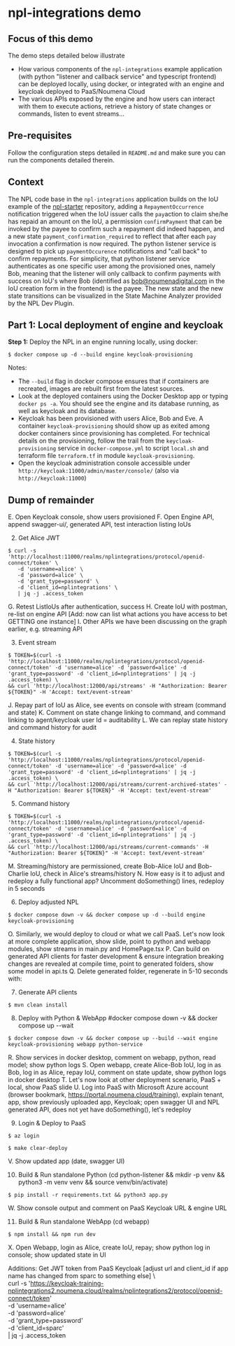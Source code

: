# npl-integrations demo

## Focus of this demo
The demo steps detailed below illustrate
- How various components of the `npl-integrations` example application (with python "listener and callback service" and typescript frontend) can be deployed locally, using docker, or integrated with an engine and keycloak deployed to PaaS/Noumena Cloud
- The various APIs exposed by the engine and how users can interact with them to execute actions, retrieve a history of state changes or commands, listen to event streams...

## Pre-requisites
Follow the configuration steps detailed in `README.md` and make sure you can run the components detailed therein.

## Context
The NPL code base in the `npl-integrations` application builds on the IoU example of the [npl-starter](https://github.com/NoumenaDigital/npl-starter) repository, adding a `RepaymentOccurrence` notification triggered when the IoU issuer calls the `pay`action to claim she/he has repaid an amount on the IoU, a permission `confirmPayment` that can be invoked by the payee to confirm such a repayment did indeed happen, and a new state `payment_confirmation_required` to reflect that after each `pay` invocation a confirmation is now required. The python listener service is designed to pick up `paymentOccurence` notifications and "call back" to confirm repayments. For simplicity, that python listener service authenticates as one specific user among the provisioned ones, namely Bob, meaning that the listener will only callback to confirm payments with success on IoU's where Bob (identified as bob@noumenadigital.com in the IoU creation form in the frontend) is the payee. The new state and the new state transitions can be visualized in the State Machine Analyzer provided by the NPL Dev Plugin.

## Part 1: Local deployment of engine and keycloak
**Step 1:** Deploy the NPL in an engine running locally, using docker:
```shell
$ docker compose up -d --build engine keycloak-provisioning
```

Notes:
- The `--build` flag in docker compose ensures that if containers are recreated, images are rebuilt first from the latest sources. 
- Look at the deployed containers using the Docker Desktop app or typing `docker ps -a`. You should see the engine and its database running, as well as keycloak and its database.
- Keycloak has been provisioned with users Alice, Bob and Eve. A container `keycloak-provisioning` should show up as exited among docker containers since provisioning has completed. For technical details on the provisioning, follow the trail from the `keycloak-provisioning` service in `docker-compose.yml` to script `local.sh` and terraform file `terraform.tf` in module `keycloak-provisioning`.
- Open the keycloak administration console accessible under `http://keycloak:11000/admin/master/console/` (also via `http://keycloak:11000`)


## Dump of remainder

E. Open Keycloak console, show users provisioned
F. Open Engine API, append swagger-ui/, generated API, test interaction listing IoUs

2. Get Alice JWT

```shell
$ curl -s 'http://localhost:11000/realms/nplintegrations/protocol/openid-connect/token' \
   -d 'username=alice' \
   -d 'password=alice' \
   -d 'grant_type=password' \
   -d 'client_id=nplintegrations' \
   | jq -j .access_token
```

G. Retest ListIoUs after authentication, success
H. Create IoU with postman, re-list on engine API
[Add: now can list what actions you have access to bet GETTING one instance]
I. Other APIs we have been discussing on the graph earlier, e.g. streaming API

3.  Event stream

```shell
$ TOKEN=$(curl -s 'http://localhost:11000/realms/nplintegrations/protocol/openid-connect/token' -d 'username=alice' -d 'password=alice' -d 'grant_type=password' -d 'client_id=nplintegrations' | jq -j .access_token) \
&& curl 'http://localhost:12000/api/streams' -H "Authorization: Bearer ${TOKEN}" -H 'Accept: text/event-stream'
```

J. Repay part of IoU as Alice, see events on console with stream (command and state)
K. Comment on state change linking to command, and command linking to agent/keycloak user Id = auditability
L. We can replay state history and command history for audit

4. State history

```shell
$ TOKEN=$(curl -s 'http://localhost:11000/realms/nplintegrations/protocol/openid-connect/token' -d 'username=alice' -d 'password=alice' -d 'grant_type=password' -d 'client_id=nplintegrations' | jq -j .access_token) \
&& curl 'http://localhost:12000/api/streams/current-archived-states' -H "Authorization: Bearer ${TOKEN}" -H 'Accept: text/event-stream'
```

5. Command history
```shell
$ TOKEN=$(curl -s 'http://localhost:11000/realms/nplintegrations/protocol/openid-connect/token' -d 'username=alice' -d 'password=alice' -d 'grant_type=password' -d 'client_id=nplintegrations' | jq -j .access_token) \
&& curl 'http://localhost:12000/api/streams/current-commands' -H "Authorization: Bearer ${TOKEN}" -H 'Accept: text/event-stream'
```

M. Streaming/history are permissioned, create Bob-Alice IoU and Bob-Charlie IoU, check in Alice's streams/history
N. How easy is it to adjust and redeploy a fully functional app? Uncomment doSomething() lines, redeploy in 5 seconds

6. Deploy adjusted NPL
```shell
$ docker compose down -v && docker compose up -d --build engine keycloak-provisioning
```

O. Similarly, we would deploy to cloud or what we call PaaS. Let's now look at more complete application, show slide, point to python and webapp modules, show streams in main.py and HomePage.tsx
P. Can build on generated API clients for faster development & ensure integration breaking changes are revealed at compile time, point to generated folders, show some model in api.ts
Q. Delete generated folder, regenerate in 5-10 seconds with:

7. Generate API clients
```shell
$ mvn clean install
```

8. Deploy with Python & WebApp
   #docker compose down -v && docker compose up --wait
```shell
$ docker compose down -v && docker compose up --build --wait engine keycloak-provisioning webapp python-service
```

R. Show services in docker desktop, comment on webapp, python, read model; show python logs
S. Open webapp, create Alice-Bob IoU, log in as Bob, log in as Alice, repay IoU, comment on state update, show python logs in docker desktop
T. Let's now look at other deployment scenario, PaaS + local, show PaaS slide
U. Log into PaaS with Microsoft Azure account (browser bookmark, https://portal.noumena.cloud/training), explain tenant, app, show previously uploaded app, Keycloak; open swagger UI and NPL generated API, does not yet have doSomething(), let's redeploy

9. Login & Deploy to PaaS 

```shell
$ az login
```
```shell
$ make clear-deploy
```

V. Show updated app (date, swagger UI)

10. Build & Run standalone Python
    (cd python-listener && mkdir -p venv && python3 -m venv venv && source venv/bin/activate)
```shell
$ pip install -r requirements.txt && python3 app.py
```

W. Show console output and comment on PaaS Keycloak URL & engine URL

11. Build & Run standalone WebApp
    (cd webapp)
```shell
$ npm install && npm run dev
```

X. Open Webapp, login as Alice, create IoU, repay; show python log in console; show updated state in UI

Additions: Get JWT token from PaaS Keycloak [adjust url and client_id if app name has changed from sparc to something else]
\    
curl -s 'https://keycloak-training-nplintegrations2.noumena.cloud/realms/nplintegrations2/protocol/openid-connect/token' \
-d 'username=alice' \
-d 'password=alice' \
-d 'grant_type=password' \
-d 'client_id=sparc' \
| jq -j .access_token
